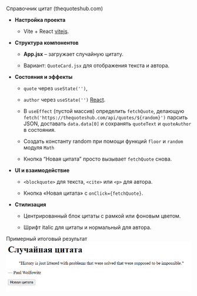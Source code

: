 Справочник цитат (thequoteshub.com)
- **Настройка проекта**
    
    - Vite + React [vitejs](https://vite.dev/guide/?utm_source=chatgpt.com).
        
- **Структура компонентов**
    
    - **App.jsx** – загружает случайную цитату.
        
    - Вариант: `QuoteCard.jsx` для отображения текста и автора.
        
- **Состояния и эффекты**
    
    - `quote` через `useState('')`,
        
    - `author` через `useState('')` [React](https://react.dev/reference/react/useEffect?utm_source=chatgpt.com).
        
    - В `useEffect` (пустой массив) определить `fetchQuote`, делающую `fetch('https://thequoteshub.com/api/quotes/${random}')` парсить JSON, доставать `data.data[0]` и сохранять `quoteText` и `quoteAuthor` в состояния.
    
    - Создать константу random при помощи функций `floor` и `random` модуля `Math`
    
    - Кнопка “Новая цитата” просто вызывает `fetchQuote` снова.
        
- **UI и взаимодействие**
    
    - `<blockquote>` для текста, `<cite>` или `<p>` для автора.
        
    - Кнопка «Новая цитата» с `onClick={fetchQuote}`.
        
- **Стилизация**
    
    - Центрированный блок цитаты с рамкой или фоновым цветом.
        
    - Шрифт italic для цитаты и нормальный для автора.

Примерный итоговый результат
![|669x179](README-1746538455070.png)